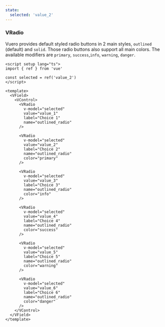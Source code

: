```yaml
---
state:
  selected: 'value_2'
---
```


### VRadio

Vuero provides default styled radio buttons in 2 main styles, `outlined`
(default) and `solid`. Those radio buttons also support all main colors.
The available modifiers are `primary`, `success`,`info`, `warning`, `danger`.

<!--code-->

```vue
<script setup lang="ts">
import { ref } from 'vue'

const selected = ref('value_2')
</script>

<template>
  <VField>
    <VControl>
      <VRadio
        v-model="selected"
        value="value_1"
        label="Choice 1"
        name="outlined_radio"
      />

      <VRadio
        v-model="selected"
        value="value_2"
        label="Choice 2"
        name="outlined_radio"
        color="primary"
      />

      <VRadio
        v-model="selected"
        value="value_3"
        label="Choice 3"
        name="outlined_radio"
        color="info"
      />

      <VRadio
        v-model="selected"
        value="value_4"
        label="Choice 4"
        name="outlined_radio"
        color="success"
      />

      <VRadio
        v-model="selected"
        value="value_5"
        label="Choice 5"
        name="outlined_radio"
        color="warning"
      />

      <VRadio
        v-model="selected"
        value="value_6"
        label="Choice 6"
        name="outlined_radio"
        color="danger"
      />
    </VControl>
  </VField>
</template>
```

<!--/code-->

<!--example-->

<VField>
  <VControl>
    <VRadio
      v-model="frontmatter.state.selected"
      value="value_1"
      label="Choice 1"
      name="outlined_radio"
    />
    <VRadio
      v-model="frontmatter.state.selected"
      value="value_2"
      label="Choice 2"
      name="outlined_radio"
      color="primary"
    />
    <VRadio
      v-model="frontmatter.state.selected"
      value="value_3"
      label="Choice 3"
      name="outlined_radio"
      color="info"
    />
    <VRadio
      v-model="frontmatter.state.selected"
      value="value_4"
      label="Choice 4"
      name="outlined_radio"
      color="success"
    />
    <VRadio
      v-model="frontmatter.state.selected"
      value="value_5"
      label="Choice 5"
      name="outlined_radio"
      color="warning"
    />
    <VRadio
      v-model="frontmatter.state.selected"
      value="value_6"
      label="Choice 6"
      name="outlined_radio"
      color="danger"
    />
  </VControl>
</VField>

<!--/example-->
